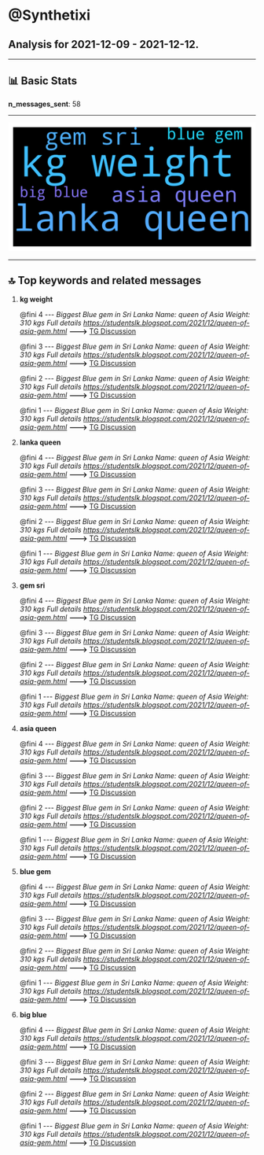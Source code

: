 # **@Synthetixi**
 ## Analysis for **2021-12-09** - **2021-12-12**.

---

## 📊 **Basic Stats**

**n_messages_sent**: 58

---
![wordcloud](Synthetixi_3Days_wordcloud.png)

---


## 🔝 **Top keywords and related messages**

1. **kg weight**

    @fini 4 --- *Biggest Blue gem in Sri Lanka Name: queen of Asia Weight: 310 kgs  Full details https://studentslk.blogspot.com/2021/12/queen-of-asia-gem.html* **--->** [TG Discussion](https://t.me/Synthetixi/18283)

    @fini 3 --- *Biggest Blue gem in Sri Lanka Name: queen of Asia Weight: 310 kgs  Full details https://studentslk.blogspot.com/2021/12/queen-of-asia-gem.html* **--->** [TG Discussion](https://t.me/Synthetixi/18282)

    @fini 2 --- *Biggest Blue gem in Sri Lanka Name: queen of Asia Weight: 310 kgs  Full details https://studentslk.blogspot.com/2021/12/queen-of-asia-gem.html* **--->** [TG Discussion](https://t.me/Synthetixi/18279)

    @fini 1 --- *Biggest Blue gem in Sri Lanka Name: queen of Asia Weight: 310 kgs  Full details https://studentslk.blogspot.com/2021/12/queen-of-asia-gem.html* **--->** [TG Discussion](https://t.me/Synthetixi/18278)

2. **lanka queen**

    @fini 4 --- *Biggest Blue gem in Sri Lanka Name: queen of Asia Weight: 310 kgs  Full details https://studentslk.blogspot.com/2021/12/queen-of-asia-gem.html* **--->** [TG Discussion](https://t.me/Synthetixi/18283)

    @fini 3 --- *Biggest Blue gem in Sri Lanka Name: queen of Asia Weight: 310 kgs  Full details https://studentslk.blogspot.com/2021/12/queen-of-asia-gem.html* **--->** [TG Discussion](https://t.me/Synthetixi/18282)

    @fini 2 --- *Biggest Blue gem in Sri Lanka Name: queen of Asia Weight: 310 kgs  Full details https://studentslk.blogspot.com/2021/12/queen-of-asia-gem.html* **--->** [TG Discussion](https://t.me/Synthetixi/18279)

    @fini 1 --- *Biggest Blue gem in Sri Lanka Name: queen of Asia Weight: 310 kgs  Full details https://studentslk.blogspot.com/2021/12/queen-of-asia-gem.html* **--->** [TG Discussion](https://t.me/Synthetixi/18278)

3. **gem sri**

    @fini 4 --- *Biggest Blue gem in Sri Lanka Name: queen of Asia Weight: 310 kgs  Full details https://studentslk.blogspot.com/2021/12/queen-of-asia-gem.html* **--->** [TG Discussion](https://t.me/Synthetixi/18283)

    @fini 3 --- *Biggest Blue gem in Sri Lanka Name: queen of Asia Weight: 310 kgs  Full details https://studentslk.blogspot.com/2021/12/queen-of-asia-gem.html* **--->** [TG Discussion](https://t.me/Synthetixi/18282)

    @fini 2 --- *Biggest Blue gem in Sri Lanka Name: queen of Asia Weight: 310 kgs  Full details https://studentslk.blogspot.com/2021/12/queen-of-asia-gem.html* **--->** [TG Discussion](https://t.me/Synthetixi/18279)

    @fini 1 --- *Biggest Blue gem in Sri Lanka Name: queen of Asia Weight: 310 kgs  Full details https://studentslk.blogspot.com/2021/12/queen-of-asia-gem.html* **--->** [TG Discussion](https://t.me/Synthetixi/18278)

4. **asia queen**

    @fini 4 --- *Biggest Blue gem in Sri Lanka Name: queen of Asia Weight: 310 kgs  Full details https://studentslk.blogspot.com/2021/12/queen-of-asia-gem.html* **--->** [TG Discussion](https://t.me/Synthetixi/18283)

    @fini 3 --- *Biggest Blue gem in Sri Lanka Name: queen of Asia Weight: 310 kgs  Full details https://studentslk.blogspot.com/2021/12/queen-of-asia-gem.html* **--->** [TG Discussion](https://t.me/Synthetixi/18282)

    @fini 2 --- *Biggest Blue gem in Sri Lanka Name: queen of Asia Weight: 310 kgs  Full details https://studentslk.blogspot.com/2021/12/queen-of-asia-gem.html* **--->** [TG Discussion](https://t.me/Synthetixi/18279)

    @fini 1 --- *Biggest Blue gem in Sri Lanka Name: queen of Asia Weight: 310 kgs  Full details https://studentslk.blogspot.com/2021/12/queen-of-asia-gem.html* **--->** [TG Discussion](https://t.me/Synthetixi/18278)

5. **blue gem**

    @fini 4 --- *Biggest Blue gem in Sri Lanka Name: queen of Asia Weight: 310 kgs  Full details https://studentslk.blogspot.com/2021/12/queen-of-asia-gem.html* **--->** [TG Discussion](https://t.me/Synthetixi/18283)

    @fini 3 --- *Biggest Blue gem in Sri Lanka Name: queen of Asia Weight: 310 kgs  Full details https://studentslk.blogspot.com/2021/12/queen-of-asia-gem.html* **--->** [TG Discussion](https://t.me/Synthetixi/18282)

    @fini 2 --- *Biggest Blue gem in Sri Lanka Name: queen of Asia Weight: 310 kgs  Full details https://studentslk.blogspot.com/2021/12/queen-of-asia-gem.html* **--->** [TG Discussion](https://t.me/Synthetixi/18279)

    @fini 1 --- *Biggest Blue gem in Sri Lanka Name: queen of Asia Weight: 310 kgs  Full details https://studentslk.blogspot.com/2021/12/queen-of-asia-gem.html* **--->** [TG Discussion](https://t.me/Synthetixi/18278)

6. **big blue**

    @fini 4 --- *Biggest Blue gem in Sri Lanka Name: queen of Asia Weight: 310 kgs  Full details https://studentslk.blogspot.com/2021/12/queen-of-asia-gem.html* **--->** [TG Discussion](https://t.me/Synthetixi/18283)

    @fini 3 --- *Biggest Blue gem in Sri Lanka Name: queen of Asia Weight: 310 kgs  Full details https://studentslk.blogspot.com/2021/12/queen-of-asia-gem.html* **--->** [TG Discussion](https://t.me/Synthetixi/18282)

    @fini 2 --- *Biggest Blue gem in Sri Lanka Name: queen of Asia Weight: 310 kgs  Full details https://studentslk.blogspot.com/2021/12/queen-of-asia-gem.html* **--->** [TG Discussion](https://t.me/Synthetixi/18279)

    @fini 1 --- *Biggest Blue gem in Sri Lanka Name: queen of Asia Weight: 310 kgs  Full details https://studentslk.blogspot.com/2021/12/queen-of-asia-gem.html* **--->** [TG Discussion](https://t.me/Synthetixi/18278)

